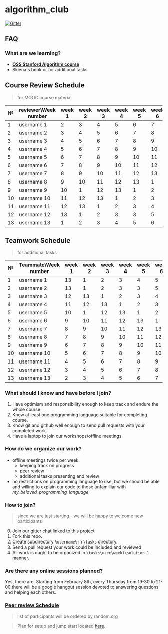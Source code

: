 # algorithm_club
[![Gitter](https://badges.gitter.im/Kottans/algorithm_club.svg)](https://gitter.im/Kottans/algorithm_club?utm_source=badge&utm_medium=badge&utm_campaign=pr-badge)

## FAQ

### What are we learning?

- **[OSS Stanford Algorithm course](https://lagunita.stanford.edu/courses/course-v1:Engineering+Algorithms1+SelfPaced/)**
- Skiena's book or for additional tasks

## Course Review Schedule
> for MOOC course material

| № | reviewer\Week number  |	week 1	|	week 2	|	week 3	|	week 4	|	week 5	|	week 6	|	week 7	|	week 8	|	week 9	|
|-- | --                    |-- |-- |-- |-- |-- |-- |-- |-- |-- |
| 1 | username 1  	        |	2	|	3	|	4	|	5	|	6	|	7	|	8	|	9	|	10|
|	2	|	username 2	          |	3	|	4	|	5	|	6	|	7	|	8	|	9	|	10|	11|
|	3	|	username 3	          |	4	|	5	|	6	|	7	|	8	|	9	|	10|	11|	12|
|	4	|	username 4	          |	5	|	6	|	7	|	8	|	9	|	10|	11|	12|	13|
|	5	|	username 5	          |	6	|	7	|	8	|	9	|	10|	11|	12|	13|	1	|
|	6	|	username 6	          |	7	|	8	|	9	|	10|	11|	12|	13|	1	|	2	|
|	7	|	username 7	          |	8	|	9	|	10|	11|	12|	13|	1	|	2	|	3	|
|	8	|	username 8	          |	9	|	10|	11|	12|	13|	1	|	2	|	3	|	4	|
|	9	|	username 9	          |	10|	1	|	12|	13|	1	|	2	|	3	|	4	|	5	|
|	10|	username 10	          |	11|	12|	13|	1	|	2	|	3	|	4	|	5	|	6	| 
|	11|	username 11	          |	12|	13|	1	|	2	|	3	|	4	|	5	|	6	|	7	| 
|	12|	username 12	          |	13|	1	|	2	|	3	|	3	|	5	|	6	|	7	|	8	| 
|	13|	username 13	          |	1	|	2	|	3	|	4	|	5	|	6	|	7	|	8	|	9	| 

## Teamwork Schedule

> for additional tasks 

| № | Teammate\Week number  |	week 1	|	week 2	|	week 3	|	week 4	|	week 5	|	week 6	|	week 7	|	week 8	|	week 9	|
|-- | --                    |-- |-- |-- |-- |-- |-- |-- |-- |-- |
|	1|	username 1	          |	13|	1	|	2	|	3	|	4	|	5	|	6	|	7	|	8	| 
|	2|	username 2	          |	13|	1	|	2	|	3	|	3	|	5	|	6	|	7	|	8	| 
|	3|	username 3	          |	12|	13|	1	|	2	|	3	|	4	|	5	|	6	|	7	| 
|	4|	username 4	          |	11|	12|	13|	1	|	2	|	3	|	4	|	5	|	6	| 
|	5|	username 5	          |	10|	1	|	12|	13|	1	|	2	|	3	|	4	|	5	|
|	6|	username 6            |	9	|	10|	11|	12|	13|	1	|	2	|	3	|	4	|
|	7|	username 7	          |	8	|	9	|	10|	11|	12|	13|	1	|	2	|	3	|
|	8|	username 8	          |	7	|	8	|	9	|	10|	11|	12|	13|	1	|	2	|
|	9|	username 9	          |	6	|	7	|	8	|	9	|	10|	11|	12|	13|	1	|
|10|	username 10	          |	5	|	6	|	7	|	8	|	9	|	10|	11|	12|	13|
|11|	username 11	          |	4	|	5	|	6	|	7	|	8	|	9	|	10|	11|	12|
|12|	username 12	          |	3	|	4	|	5	|	6	|	7	|	8	|	9	|	10|	11|
|13|  username 13  	        |	2	|	3	|	4	|	5	|	6	|	7	|	8	|	9	|	10|

### What should I know and have before I join?

1. Have optimism and responsibility enough to keep track and endure the whole course.
1. Know at least one programming language suitable for completing course.
1. Know git and github well enough to send pull requests with your completed work.
1. Have a laptop to join our workshops/offline meetings.

### How do we organize our work?

- offline meetings twice per week.
  - keeping track on progress
  - peer review
  - additional tasks presenting and review
- no restrictions on programming language to use, but we should be able and willing to explain our code to those unfamilliar with *my_beloved_programming_language*

### How to join?

>since we are just starting  - we will be happy to welcome new participants

0. Join our gitter chat linked to this project
1. Fork this repo.
2. Create subdirectory `%username%` in `\tasks` directory.
3. Send a pull request your work could be included and reviewed
4. All work is ought to be organized in `\tasks\user\week1\solution_1` manner.

### Are there any online sessions planned?

Yes, there are. Starting from February 8th, every Thursday from 19-30 to 21-00 there will be a google hangout session devoted to answering questions and helping each others.

### [Peer review Schedule](https://docs.google.com/spreadsheets/d/1J5AVhcWFsSCvLhU5mMZtLa0S6piCMq0WeNeX43D2Lp0/edit?usp=sharing)


>list of participants will be ordered by random.org



>Plan for setup and jump start located [here](/course_setup.md).